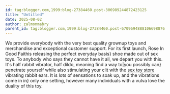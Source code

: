 ```yaml
---
id: tag:blogger.com,1999:blog-27384460.post-306989244872423125
title: "Untitled"
date: 2025-08-02
author: zalmonmabry
parent_id: tag:blogger.com,1999:blog-27384460.post-6709694888106698876
---
```


We provide everybody with the very best quality grownup toys and merchandise and exceptional customer support. For its first launch, Rose In Good Faithis releasing the perfect everyday basis} shoe made out of sex toys. To anybody who says they cannot have it all, we depart you with this. It's half rabbit vibrator, half dildo, meaning find a way to|you possibly can} penetrate yourself while also stimulating your clit with the [sex toy store](https://adulttoymarket.com) vibrating rabbit ears. It is lots of sensations to soak up, and the vibrations come in in} only one setting, however many individuals with a vulva love the duality of this toy.
